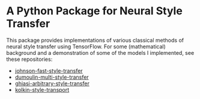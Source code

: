 # A Python Package for Neural Style Transfer
This package provides implementations of various classical methods of neural
style transfer using TensorFlow.  For some (mathematical) background and a
demonstration of some of the models I implemented, see these repositories:

- [johnson-fast-style-transfer](https://github.com/mdehling/johnson-fast-style-transfer)
- [dumoulin-multi-style-transfer](https://github.com/mdehling/dumoulin-multi-style-transfer)
- [ghiasi-arbitrary-style-transfer](https://github.com/mdehling/ghiasi-arbitrary-style-transfer)
- [kolkin-style-transport](https://github.com/mdehling/kolkin-style-transport)
